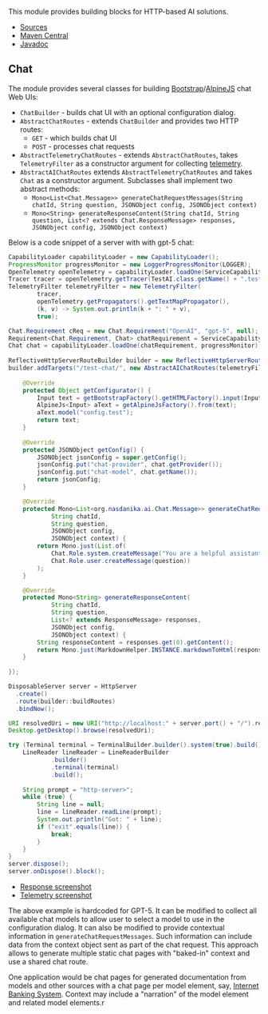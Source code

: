 This module provides building blocks for HTTP-based AI solutions.

* [Sources](https://github.com/Nasdanika/ai/tree/main/http)
* [Maven Central](https://central.sonatype.com/artifact/org.nasdanika.ai/http)
* [Javadoc](https://javadoc.io/doc/org.nasdanika.ai/http)


## Chat

The module provides several classes for building [Bootstrap](../../html/bootstrap/index.html)/[AlpineJS](../../html/alpine-js/index.html) chat Web UIs:

* ``ChatBuilder`` - builds chat UI with an optional configuration dialog. 
* ``AbstractChatRoutes`` - extends ``ChatBuilder`` and provides two HTTP routes:
    * ``GET`` - which builds chat UI
    * ``POST`` - processes chat requests
* ``AbstractTelemetryChatRoutes`` - extends ``AbstractChatRoutes``, takes ``TelemetryFilter`` as a constructor argument for collecting [telemetry](../../core/telemetry/index.html).
* ``AbstractAIChatRoutes`` extends ``AbstractTelemetryChatRoutes`` and takes ``Chat`` as a constructor argument. Subclasses shall implement two abstract methods:
    * ``Mono<List<Chat.Message>> generateChatRequestMessages(String chatId, String question, JSONObject config, JSONObject context)``
    * ``Mono<String> generateResponseContent(String chatId, String question, List<? extends Chat.ResponseMessage> responses, JSONObject config, JSONObject context)``
    
Below is a code snippet of a server with with gpt-5 chat:

```java    
CapabilityLoader capabilityLoader = new CapabilityLoader();
ProgressMonitor progressMonitor = new LoggerProgressMonitor(LOGGER);
OpenTelemetry openTelemetry = capabilityLoader.loadOne(ServiceCapabilityFactory.createRequirement(OpenTelemetry.class), progressMonitor);
Tracer tracer = openTelemetry.getTracer(TestAI.class.getName() + ".testChatServerWithTelemetry");
TelemetryFilter telemetryFilter = new TelemetryFilter(
        tracer, 
        openTelemetry.getPropagators().getTextMapPropagator(), 
        (k, v) -> System.out.println(k + ": " + v), 
        true);

Chat.Requirement cReq = new Chat.Requirement("OpenAI", "gpt-5", null);
Requirement<Chat.Requirement, Chat> chatRequirement = ServiceCapabilityFactory.createRequirement(Chat.class, null, cReq);           
Chat chat = capabilityLoader.loadOne(chatRequirement, progressMonitor);
        
ReflectiveHttpServerRouteBuilder builder = new ReflectiveHttpServerRouteBuilder();
builder.addTargets("/test-chat/", new AbstractAIChatRoutes(telemetryFilter, chat) {
    
    @Override
    protected Object getConfigurator() {
        Input text = getBootstrapFactory().getHTMLFactory().input(InputType.text);
        AlpineJs<Input> aText = getAlpineJsFactory().from(text);
        aText.model("config.test");
        return text;
    }
    
    @Override
    protected JSONObject getConfig() {
        JSONObject jsonConfig = super.getConfig();
        jsonConfig.put("chat-provider", chat.getProvider());
        jsonConfig.put("chat-model", chat.getName());
        return jsonConfig;
    }

    @Override
    protected Mono<List<org.nasdanika.ai.Chat.Message>> generateChatRequestMessages(
            String chatId,
            String question,
            JSONObject config,
            JSONObject context) {
        return Mono.just(List.of(
            Chat.Role.system.createMessage("You are a helpful assistant. You you will be provided a user question. Answer in Markdown format with references to resources you used."),
            Chat.Role.user.createMessage(question))
        );
    }

    @Override
    protected Mono<String> generateResponseContent(
            String chatId, 
            String question,
            List<? extends ResponseMessage> responses, 
            JSONObject config,
            JSONObject context) {
        String responseContent = responses.get(0).getContent();
        return Mono.just(MarkdownHelper.INSTANCE.markdownToHtml(responseContent));
    }
    
});

DisposableServer server = HttpServer
  .create()
  .route(builder::buildRoutes)
  .bindNow();       

URI resolvedUri = new URI("http://localhost:" + server.port() + "/").resolve("/test-chat/chat");            
Desktop.getDesktop().browse(resolvedUri);

try (Terminal terminal = TerminalBuilder.builder().system(true).build()) {
    LineReader lineReader = LineReaderBuilder
            .builder()
            .terminal(terminal)
            .build();
    
    String prompt = "http-server>";
    while (true) {
        String line = null;
        line = lineReader.readLine(prompt);
        System.out.println("Got: " + line);
        if ("exit".equals(line)) {
            break;
        }
    }
}
server.dispose();
server.onDispose().block();     
```

* [Response screenshot](../../demos/ai/chat-response.png)
* [Telemetry screenshot](../../demos/ai/chat-telemetry.png)

The above example is hardcoded for GPT-5. It can be modified to collect all available chat models
to allow user to select a model to use in the configuration dialog.
It can also be modified to provide contextual information in ``generateChatRequestMessages``.
Such information can include data from the context object sent as part of the chat request.
This approach allows to generate multiple static chat pages with "baked-in" context and use a shared 
chat route. 

One application would be chat pages for generated documentation from models and other sources with 
a chat page per model element, say, [Internet Banking System](https://nasdanika-demos.github.io/internet-banking-system-c4/cerulean/references/elements/internet-banking-system/index.html). 
Context may include a "narration" of the model element and related model elements.r

    
